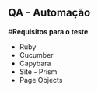 ## QA - Automação

#**Requisitos para o teste**
* Ruby
* Cucumber
* Capybara
* Site - Prism
* Page Objects

 

